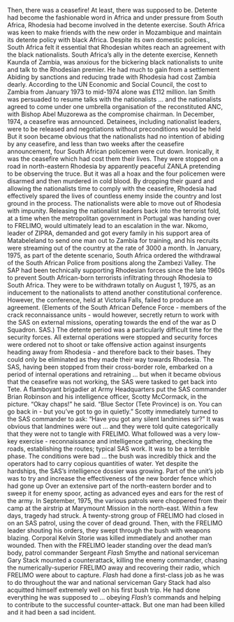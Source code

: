 Then, there was a ceasefire! At least, there was supposed to be. Detente had become the fashionable word in Africa and under pressure from South Africa, Rhodesia had become involved in the detente exercise.
South Africa was keen to make friends with the new order in Mozambique and maintain its detente policy with black Africa. Despite its own domestic policies., South Africa felt it essential that Rhodesian whites reach an agreement with the black nationalists.
South Africa’s ally in the detente exercise, Kenneth Kaunda of Zambia, was anxious for the bickering black nationalists to unite and talk to the Rhodesian premier. He had much to gain from a settlement Abiding by sanctions and reducing trade with Rhodesia had cost Zambia dearly. According to the UN Economic and Social Council, the cost to Zambia from January 1973 to mid-1974 alone was £112 million.
Ian Smith was persuaded to resume talks with the nationalists ... and the nationalists agreed to come under one umbrella organisation of the reconstituted ANC, with Bishop Abel Muzorewa as the compromise chairman.
In December, 1974, a ceasefire was announced. Detainees, including nationalist leaders, were to be released and negotiations without preconditions would be held
But it soon became obvious that the nationalists had no intention of abiding by any ceasefire, and less than two weeks after the ceasefire announcement, four South African policemen were cut down.
Ironically, it was the ceasefire which had cost them their lives. They were stopped on a road in north-eastern Rhodesia by apparently peaceful ZANLA pretending to be observing the truce. But it was all a hoax and the four policemen were disarmed and then murdered in cold blood.
By dropping their guard and allowing the nationalists time to comply with the ceasefire, Rhodesia had effectively spared the lives of countless enemy inside the country and lost ground in the process. The nationalists were able to move out of Rhodesia with impunity.
Releasing the nationalist leaders back into the terrorist fold, at a time when the metropolitan government in Portugal was handing over to FRELIMO, would ultimately lead to an escalation in the war. Nkomo, leader of ZIPRA, demanded and got every family in his support area of Matabeleland to send one man out to Zambia for training, and his recruits were streaming out of the country at the rate of 3000 a month.
In January, 1975, as part of the detente scenario, South Africa ordered the withdrawal of the South African Police from positions along the Zambezi Valley. The SAP had been technically supporting Rhodesian forces since the late 1960s to prevent South African-born terrorists infiltrating through Rhodesia to South Africa.
They were to be withdrawn totally on August 1, 1975, as an inducement to the nationalists to attend another constitutional conference. However, the conference, held at Victoria Falls, failed to produce an agreement.
(Elements of the South African Defence Force - members of the crack reconnaissance units - would however, secretly return to work with the SAS on external missions, operating towards the end of the war as D Squadron. SAS.)
The detente period was a particularly difficult time for the security forces. All external operations were stopped and security forces were ordered not to shoot or take offensive action against insurgents heading away from Rhodesia - and therefore back to their bases. They could only be eliminated as they made their way towards Rhodesia.
The SAS, having been stopped from their cross-border role, embarked on a period of internal operations and retraining … but when it became obvious that the ceasefire was not working, the SAS were tasked to get back into Tete.
A flamboyant brigadier at Army Headquarters put the SAS commander Brian Robinson and his intelligence officer, Scotty McCormack, in the picture.
“Okay chaps!” he said. “Blue Sector (Tete Province) is on. You can go back in - but you’ve got to go in quietly.”
Scotty immediately turned to the SAS commander to ask: “Have you got any silent landmines sir?”
It was obvious that landmines were out ... and they were told quite categorically that they were not to tangle with FRELIMO.
What followed was a very low-key exercise - reconnaissance and intelligence gathering, checking the roads, establishing the routes; typical SAS work.
It was to be a terrible phase. The conditions were bad ... the bush was incredibly thick and the operators had to carry copious quantities of water. Yet despite the hardships, the SAS’s intelligence dossier was growing.
Part of the unit’s job was to try and increase the effectiveness of the new border fence which had gone up Over an extensive part of the north-eastern border and to sweep it for enemy spoor, acting as advanced eyes and ears for the rest of the army.
In September, 1975, the various patrols were choppered from their camp at the airstrip at Marymount Mission in the north-east.
Within a few days, tragedy had struck. A twenty-strong group of FRELIMO had closed in on an SAS patrol, using the cover of dead ground. Then, with the FRELIMO leader shouting his orders, they swept through the bush with weapons blazing.
Corporal Kelvin Storie was killed immediately and another man wounded. Then with the FRELIMO leader standing over the dead man’s body, patrol commander Sergeant _Flash_ Smythe and national serviceman Gary Stack mounted a counterattack, killing the enemy commander, chasing the numerically-superior FRELlMO away and recovering their radio, which FRELIMO were about to capture.
_Flash_ had done a first-class job as he was to do throughout the war and national serviceman Gary Stack had also acquitted himself extremely well on his first bush trip. He had done everything he was supposed to ... obeying _Flash’s_ commands and helping to contribute to the successful counter-attack.
But one man had been killed and it had been a sad incident.
